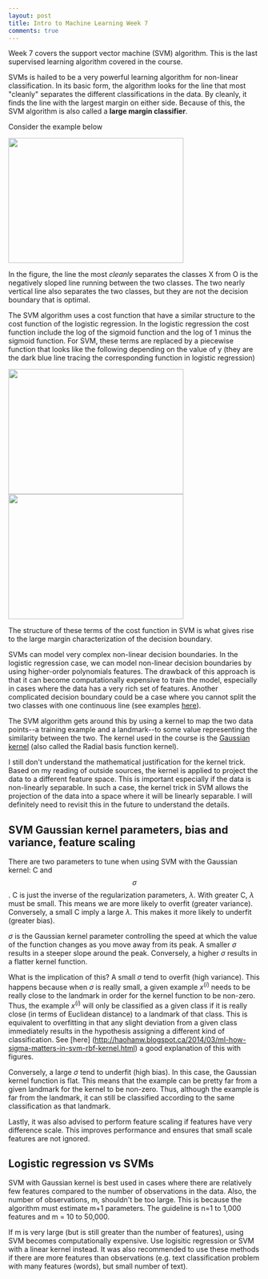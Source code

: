```yaml
---
layout: post
title: Intro to Machine Learning Week 7
comments: true
---
```


Week 7 covers the support vector machine (SVM) algorithm. This is the last supervised learning algorithm covered in the course.

<!--excerpt-->

SVMs is hailed to be a very powerful learning algorithm for non-linear classification. In its basic form, the algorithm looks for the line that most "cleanly" separates the different classifications in the data. By cleanly, it finds the line with the largest margin on either side. Because of this, the SVM algorithm is also called a **large margin classifier**.

Consider the example below

<a href="{{site.url}}/img/wk7_8.png">
<img src="{{site.url}}/img/wk7_8.png" width="350" height="250"/>
</a>

In the figure, the line the most *cleanly* separates the classes X from O is the negatively sloped line running between the two classes. The two nearly vertical line also separates the two classes, but they are not the decision boundary that is optimal.

The SVM algorithm uses a cost function that have a similar structure to the cost function of the logistic regression. In the logistic regression the cost function include the log of the sigmoid function and the log of 1 minus the sigmoid function. For SVM, these terms are replaced by a piecewise function that looks like the following depending on the value of y (they are the dark blue line tracing the corresponding function in logistic regression)

<a href="{{site.url}}/img/wk7_2.png">
<img src="{{site.url}}/img/wk7_2.png" width="350" height="250"/>
</a>

<a href="{{site.url}}/img/wk7_3.png">
<img src="{{site.url}}/img/wk7_3.png" width="350" height="250"/>
</a>

The structure of these terms of the cost function in SVM is what gives rise to the large margin characterization of the decision boundary.

SVMs can model very complex non-linear decision boundaries. In the logistic regression case, we can model non-linear decision boundaries by using higher-order polynomials features. The drawback of this approach is that it can become computationally expensive to train the model, especially in cases where the data has a very rich set of features. Another complicated decision boundary could be a case where you cannot split the two classes with one continuous line (see examples [here](http://haohanw.blogspot.ca/2014/03/ml-how-sigma-matters-in-svm-rbf-kernel.html)).

The SVM algorithm gets around this by using a kernel to map the two data points--a training example and a landmark--to some value representing the similarity between the two. The kernel used in the course is the [Gaussian kernel](https://en.wikipedia.org/wiki/Radial_basis_function_kernel) (also called the Radial basis function kernel).

I still don't understand the mathematical justification for the kernel trick. Based on my reading of outside sources, the kernel is applied to project the data to a different feature space. This is important especially if the data is non-linearly separable. In such a case, the kernel trick in SVM allows the projection of the data into a space where it will be linearly separable. I will definitely need to revisit this in the future to understand the details.

## SVM Gaussian kernel parameters, bias and variance, feature scaling

There are two parameters to tune when using SVM with the Gaussian kernel: C and $$\sigma$$. C is just the inverse of the regularization parameters, $\lambda$. With greater C, $\lambda$ must be small. This means we are more likely to overfit (greater variance). Conversely, a small C imply a large $\lambda$. This makes it more likely to underfit (greater bias).

$\sigma$ is the Gaussian kernel parameter controlling the speed at which the value of the function changes as you move away from its peak. A smaller $\sigma$ results in a steeper slope around the peak. Conversely, a higher $\sigma$ results in a flatter kernel function.

What is the implication of this? A small $\sigma$ tend to overfit (high variance). This happens because when $\sigma$ is really small, a given example $x^(i)$ needs to be really close to the landmark in order for the kernel function to be non-zero. Thus, the example $x^(i)$ will only be classified as a given class if it is really close (in terms of Euclidean distance) to a landmark of that class. This is equivalent to overfitting in that any slight deviation from a given class immediately results in the hypothesis assigning a different kind of classification. See [here] (http://haohanw.blogspot.ca/2014/03/ml-how-sigma-matters-in-svm-rbf-kernel.html) a good explanation of this with figures.

Conversely, a large $\sigma$ tend to underfit (high bias). In this case, the Gaussian kernel function is flat. This means that the example can be pretty far from a given landmark for the kernel to be non-zero. Thus, although the example is far from the landmark, it can still be classified according to the same classification as that landmark.

Lastly, it was also advised to perform feature scaling if features have very difference scale. This improves performance and ensures that small scale features are not ignored.

## Logistic regression vs SVMs

SVM with Gaussian kernel is best used in cases where there are relatively few features compared to the number of observations in the data. Also, the number of observations, m, shouldn't be too large. This is because the algorithm must estimate m+1 parameters. The guideline is n=1 to 1,000 features and m = 10 to 50,000.

If m is very large (but is still greater than the number of features), using SVM becomes computationally expensive. Use logisitic regression or SVM with a linear kernel instead. It was also recommended to use these methods if there are more features than observations (e.g. text classification problem with many features (words), but small number of text).
